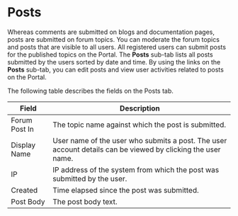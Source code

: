 ﻿---
sidebar_position: 1
---

# Posts

<head>
  <meta name="guidename" content="API Management"/>
  <meta name="context" content="GUID-bb06dab3-fa6b-4b98-8262-2aca18468cd9"/>
</head>

Whereas comments are submitted on blogs and documentation pages, posts are submitted on forum topics. You can moderate the forum topics and posts that are visible to all users. All registered users can submit posts for the published topics on the Portal. The **Posts** sub-tab lists all posts submitted by the users sorted by date and time. By using the links on the **Posts** sub-tab, you can edit posts and view user activities related to posts on the Portal.

The following table describes the fields on the Posts tab. 

|**Field** |**Description** |
| ------- | ---------- |
|Forum Post In|The topic name against which the post is submitted. |
|Display Name|User name of the user who submits a post. The user account details can be viewed by clicking the user name. |
|IP|IP address of the system from which the post was submitted by the user. |
|Created|Time elapsed since the post was submitted. |
|Post Body|The post body text. |

